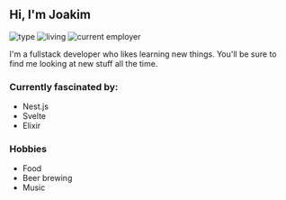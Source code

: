 ## Hi, I'm Joakim

![type](https://img.shields.io/badge/type-fullstack-5B9ED9?style=for-the-badge)
![living](https://img.shields.io/badge/living-stockholm-F2A057?style=for-the-badge)
![current employer](https://img.shields.io/badge/current_employer-sbab-5B9ED9?style=for-the-badge)

I'm a fullstack developer who likes learning new things. You'll be sure to find me looking at new stuff all the time.

### Currently fascinated by:
- Nest.js
- Svelte
- Elixir

### Hobbies
- Food
- Beer brewing
- Music
